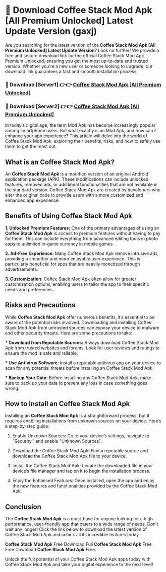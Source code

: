 # 🤖 Download Coffee Stack Mod Apk [All Premium Unlocked] Latest Update Version (gaxj)

Are you searching for the latest version of the <strong>Coffee Stack Mod Apk [All Premium Unlocked] Latest Update Version</strong>? Look no further! We provide a free and secure download link for the official Coffee Stack Mod Apk Premium Unlocked, ensuring you get the most up-to-date and trusted version. Whether you're a new user or someone looking to upgrade, our download link guarantees a fast and smooth installation process.


<h3>📌 Download [Server1] 👉👉 <a href="https://hapymods.com?title=Coffee+Stack+Mod+Apk&ref=3B1">Coffee Stack Mod Apk [All Premium Unlocked]</a></h3>

<h3>📌 Download [Server2] 👉👉 <a href="https://hapymods.com?title=Coffee+Stack+Mod+Apk&ref=3B1">Coffee Stack Mod Apk [All Premium Unlocked]</a></h3>


In today’s digital age, the term Mod Apk has become increasingly popular among smartphone users. But what exactly is an Mod Apk, and how can it enhance your app experience? This article will delve into the world of Coffee Stack Mod Apk, exploring their benefits, risks, and how to safely use them to get the most out.


<h2>What is an Coffee Stack Mod Apk?</h2>

An <strong>Coffee Stack Mod Apk</strong> is a modified version of an original Android application package (APK). These modifications can include unlocked features, removed ads, or additional functionalities that are not available in the standard version. Coffee Stack Mod Apk are created by developers who alter the original code to provide users with a more customized and enhanced app experience.


<h2>Benefits of Using Coffee Stack Mod Apk</h2>

<strong> 1. Unlocked Premium Features:</strong> One of the primary advantages of using an <strong>Coffee Stack Mod Apk</strong> is access to premium features without having to pay for them. This can include everything from advanced editing tools in photo apps to unlimited in-game currency in mobile games.

<strong> 2. Ad-Free Experience:</strong> Many Coffee Stack Mod Apk remove intrusive ads, providing a smoother and more enjoyable user experience. This is particularly beneficial for apps that are heavily monetized through advertisements.

<strong> 3. Customization:</strong> Coffee Stack Mod Apk often allow for greater customization options, enabling users to tailor the app to their specific needs and preferences.


<h2>Risks and Precautions</h2>

While <strong>Coffee Stack Mod Apk</strong> offer numerous benefits, it’s essential to be aware of the potential risks involved. Downloading and installing Coffee Stack Mod Apk from untrusted sources can expose your device to malware and other security threats. Here are some precautions to take:

<strong> * Download from Reputable Sources:</strong> Always download Coffee Stack Mod Apk from trusted websites and forums. Look for user reviews and ratings to ensure the mod is safe and reliable.

<strong> * Use Antivirus Software:</strong> Install a reputable antivirus app on your device to scan for any potential threats before installing an Coffee Stack Mod Apk.

<strong> * Backup Your Data:</strong> Before installing any Coffee Stack Mod Apk, make sure to back up your data to prevent any loss in case something goes wrong.


<h2>How to Install an Coffee Stack Mod Apk</h2>

Installing an <strong>Coffee Stack Mod Apk</strong> is a straightforward process, but it requires enabling installations from unknown sources on your device. Here’s a step-by-step guide:

 1. Enable Unknown Sources: Go to your device’s settings, navigate to "Security," and enable "Unknown Sources".

 2. Download the Coffee Stack Mod Apk: Find a reputable source and download the Coffee Stack Mod Apk file to your device.

 3. Install the Coffee Stack Mod Apk: Locate the downloaded file in your device’s file manager and tap on it to begin the installation process.

 4. Enjoy the Enhanced Features: Once installed, open the app and enjoy the new features and functionalities provided by the Coffee Stack Mod Apk.


<h2><strong>Conclusion</strong></h2>

The <strong>Coffee Stack Mod Apk</strong> is a must-have for anyone looking for a high-performance, user-friendly app that caters to a wide range of needs. Don’t wait any longer! Click the link below to download the latest version of Coffee Stack Mod Apk and unlock all its incredible features today.

<strong>Coffee Stack Mod Apk</strong> Free Download Full <strong>Coffee Stack Mod Apk</strong> Free Free Download <strong>Coffee Stack Mod Apk</strong> Free.

Unlock the full potential of your Coffee Stack Mod Apk apps today with Coffee Stack Mod Apk and take your digital experience to the next level!